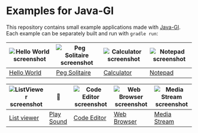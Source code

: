 # Examples for Java-GI

This repository contains small example applications made with [Java-GI](https://github.com/jwharm/java-gi). Each example can be separately built and run with `gradle run`:

| ![Hello World screenshot](https://github.com/jwharm/java-gi/blob/main/images/simple-helloworld.png) | ![Peg Solitaire screenshot](https://github.com/jwharm/java-gi/blob/main/images/peg-solitaire.png) | ![Calculator screenshot](https://github.com/jwharm/java-gi/blob/main/images/calculator.png) | ![Notepad screenshot](https://github.com/jwharm/java-gi/blob/main/images/notepad.png) |
| ---- | ---- | ---- | ---- |
| [Hello World](https://github.com/jwharm/java-gi-examples/tree/main/HelloWorld) | [Peg Solitaire](https://github.com/jwharm/java-gi-examples/tree/main/PegSolitaire) | [Calculator](https://github.com/jwharm/java-gi-examples/tree/main/Calculator) | [Notepad](https://github.com/jwharm/java-gi-examples/tree/main/Notepad) |

| ![ListViewer screenshot](https://github.com/jwharm/java-gi/blob/main/images/listviewer.png) | 🎵 | ![Code Editor screenshot](https://github.com/jwharm/java-gi/blob/main/images/codeeditor.png) | ![Web Browser screenshot](https://github.com/jwharm/java-gi/blob/main/images/browser.png) | ![Media Stream screenshot](https://github.com/jwharm/java-gi/blob/main/images/mediastream.png)
| ---- | ---- | ---- | ---- | ---- |
| [List viewer](https://github.com/jwharm/java-gi-examples/tree/main/ListViewer) | [Play Sound](https://github.com/jwharm/java-gi-examples/tree/main/PlaySound) | [Code Editor](https://github.com/jwharm/java-gi-examples/tree/main/CodeEditor) | [Web Browser](https://github.com/jwharm/java-gi-examples/tree/main/Browser) | [Media Stream](https://github.com/jwharm/java-gi-examples/tree/main/MediaStream)
